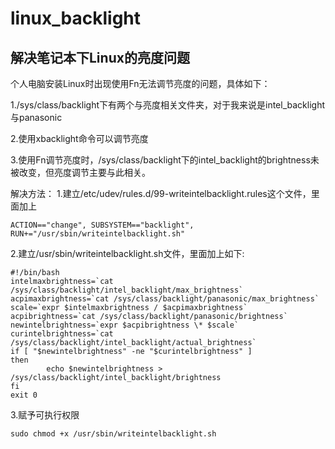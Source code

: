 # linux_backlight
## 解决笔记本下Linux的亮度问题
个人电脑安装Linux时出现使用Fn无法调节亮度的问题，具体如下：

1./sys/class/backlight下有两个与亮度相关文件夹，对于我来说是intel_backlight与panasonic

2.使用xbacklight命令可以调节亮度

3.使用Fn调节亮度时，/sys/class/backlight下的intel_backlight的brightness未被改变，但亮度调节主要与此相关。

解决方法：
1.建立/etc/udev/rules.d/99-writeintelbacklight.rules这个文件，里面加上
```
ACTION=="change", SUBSYSTEM=="backlight", RUN+="/usr/sbin/writeintelbacklight.sh"
```
2.建立/usr/sbin/writeintelbacklight.sh文件，里面加上如下:
```
#!/bin/bash
intelmaxbrightness=`cat /sys/class/backlight/intel_backlight/max_brightness`
acpimaxbrightness=`cat /sys/class/backlight/panasonic/max_brightness`
scale=`expr $intelmaxbrightness / $acpimaxbrightness`
acpibrightness=`cat /sys/class/backlight/panasonic/brightness`
newintelbrightness=`expr $acpibrightness \* $scale`
curintelbrightness=`cat /sys/class/backlight/intel_backlight/actual_brightness`
if [ "$newintelbrightness" -ne "$curintelbrightness" ]
then
        echo $newintelbrightness > /sys/class/backlight/intel_backlight/brightness
fi
exit 0
```
3.赋予可执行权限
```
sudo chmod +x /usr/sbin/writeintelbacklight.sh
```
